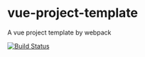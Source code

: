 # vue-project-template

A vue project template by webpack

[![Build Status](https://www.travis-ci.org/liuvigongzuoshi/vue-project-template.svg?branch=master)](https://www.travis-ci.org/liuvigongzuoshi/vue-project-template)

